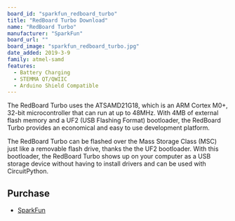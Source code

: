 ```yaml
---
board_id: "sparkfun_redboard_turbo"
title: "RedBoard Turbo Download"
name: "RedBoard Turbo"
manufacturer: "SparkFun"
board_url: ""
board_image: "sparkfun_redboard_turbo.jpg"
date_added: 2019-3-9
family: atmel-samd
features:
  - Battery Charging
  - STEMMA QT/QWIIC
  - Arduino Shield Compatible
---
```


The RedBoard Turbo uses the ATSAMD21G18, which is an ARM Cortex M0+, 32-bit microcontroller that can run at up to 48MHz. With 4MB of external flash memory and a UF2 (USB Flashing Format) bootloader, the RedBoard Turbo provides an economical and easy to use development platform.

The RedBoard Turbo can be flashed over the Mass Storage Class (MSC) just like a removable flash drive, thanks the the UF2 bootloader. With this bootloader, the RedBoard Turbo shows up on your computer as a USB storage device without having to install drivers and can be used with CircuitPython.

## Purchase
* [SparkFun](https://www.sparkfun.com/products/14812)
